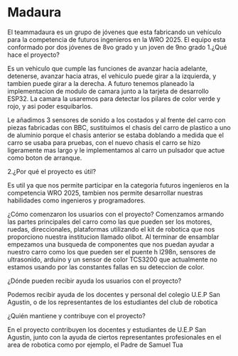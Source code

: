 # Madaura
El teammadaura es un grupo  de jóvenes que esta fabricando un vehículo para la competencia de futuros ingenieros en la WRO 2025. El equipo esta conformado por dos jóvenes de 8vo grado y un joven de 9no grado
1.¿Qué hace el proyecto?

 Es un vehiculo que cumple las funciones de avanzar hacia adelante, detenerse, avanzar hacia atras, el vehiculo puede girar a la izquierda, y tambien puede girar a la derecha. A futuro tenemos planeado la implementacion de modulo de camara junto a la tarjeta de desarrollo ESP32. La camara la usaremos para detectar los pilares de color verde y rojo, y asi poder esquibarlos.

Le añadimos 3 sensores de sonido a los costados y al frente del carro con piezas fabricadas con BBC, sustituimos el chasis del carro de plastico a uno de aluminio porque el chasis anterior se estaba doblando a medida que el carro se usaba para pruebas, con el nuevo chasis el carro se hizo ligeramente mas largo y le implementamos al carro un pulsador que actue como boton de arranque.


2.¿Por qué el proyecto es útil?

Es util ya que nos permite participar en la categoria futuros ingenieros en la competencia WRO 2025, tambien nos permite desarrollar nuestras habilidades como ingenieros y programadores.

¿Cómo comenzaron los usuarios con el proyecto?
Comenzamos armando las partes principales del carro como las que pueden ser los motores, ruedas, direccionales, plataformas utilizando el kit de robotica que nos proporciono nuestra institucion llamado olibot. Al terminar de ensamblar empezamos una busqueda de componentes que nos puedan ayudar a nuestro carro como los que pueden ser el puente h l298n, sensores de ultrasonido, arduino y un sensor de color TCS3200 que actualmente no estamos usando por las constantes fallas en su deteccion de color. 

¿Dónde pueden recibir ayuda los usuarios con el proyecto?

Podemos recibir ayuda de los docentes y personal del colegio U.E.P San Agustin, o de los representantes de los estudiantes del club de robotica

¿Quién mantiene y contribuye con el proyecto?

En el proyecto contribuyen los docentes y estudiantes de U.E.P San Agustin, junto con la ayuda de ciertos representantes profesionales en el area de robotica como por ejemplo, el Padre de Samuel Tua
